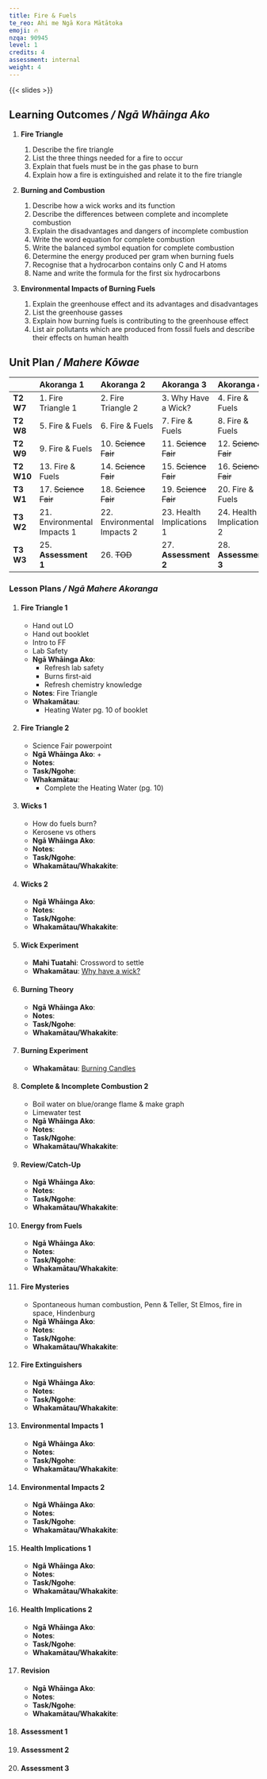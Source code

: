 ```yaml
---
title: Fire & Fuels
te_reo: Ahi me Ngā Kora Mātātoka
emoji: 🔥
nzqa: 90945
level: 1
credits: 4
assessment: internal
weight: 4
---
```


<!--
Assessment Notes:
- send the attached letter home to parents to make sure students are entered for the internal before they start. The letter is also in V:\Science\The SCIENCE file\Year 10\Fire and Fuels\Assessment\Permission & Authenticity Forms
- tick the entry in Kamar as soon as you know who is entering
- enter their grade in Kamar after the assessment and internal moderation is done
- print the grades and get the students to sign them off, then double tick the Kamar entry
- put all student work in PTDs office with the sign-off sheet which should also indicate which student work has been internally moderated.
-->

{{< slides >}}

## Learning Outcomes _/ Ngā Whāinga Ako_

1. __Fire Triangle__
    1. Describe the fire triangle
    2. List the three things needed for a fire to occur
    3. Explain that fuels must be in the gas phase to burn
    4. Explain how a fire is extinguished and relate it to the fire triangle

2. __Burning and Combustion__
    1. Describe how a wick works and its function
    2. Describe the differences between complete and incomplete combustion
    3. Explain the disadvantages and dangers of incomplete combustion
    4. Write the word equation for complete combustion
    5. Write the balanced symbol equation for complete combustion
    6. Determine the energy produced per gram when burning fuels
    7. Recognise that a hydrocarbon contains only C and H atoms
    8. Name and write the formula for the first six hydrocarbons

3. __Environmental Impacts of Burning Fuels__
    1. Explain the greenhouse effect and its advantages and disadvantages
    2. List the greenhouse gasses
    3. Explain how burning fuels is contributing to the greenhouse effect
    4. List air pollutants which are produced from fossil fuels and describe their effects on human health

## Unit Plan _/ Mahere Kōwae_

|             | Akoranga 1                  | Akoranga 2                  | Akoranga 3                | Akoranga 4                |
| :---------- | :--------------             | :--------------             | :--------------           | :--------------           |
| __T2 W7__   | 1. Fire Triangle 1          | 2. Fire Triangle 2          | 3. Why Have a Wick?       | 4. Fire & Fuels           |
| __T2 W8__   | 5. Fire & Fuels             | 6. Fire & Fuels             | 7. Fire & Fuels           | 8. Fire & Fuels           |
| __T2 W9__   | 9. Fire & Fuels             | 10. ~~Science Fair~~        | 11. ~~Science Fair~~      | 12. ~~Science Fair~~      |
| __T2 W10__  | 13. Fire & Fuels            | 14. ~~Science Fair~~        | 15. ~~Science Fair~~      | 16. ~~Science Fair~~      |
| __T3 W1__   | 17. ~~Science Fair~~        | 18. ~~Science Fair~~        | 19. ~~Science Fair~~      | 20. Fire & Fuels          |
| __T3 W2__   | 21. Environmental Impacts 1 | 22. Environmental Impacts 2 | 23. Health Implications 1 | 24. Health Implications 2 |
| __T3 W3__   | 25. __Assessment 1__        | 26. ~~TOD~~                 | 27. __Assessment 2__      | 28. __Assessment 3__      |

### Lesson Plans _/ Ngā Mahere Akoranga_

<!-- Practice Assessment RA: https://www.riskassess.co.nz/risk_assessment/10342169
Assessment: https://www.riskassess.co.nz/risk_assessment/10365713
Assessment P1 Timer: https://putaiao.nz/timer.html?t=10:50&h=Fire%20and%20Fuels%20Period%201&p=%20%20%20%20%20%20%20%20%20%20%20%20-%20Bags%20at%20the%20front.%3Cbr%3E%20%20%20%20%20%20%20%20%20%20%20%20-%20Pens%20and%20pencils%20at%20desks%20only.%3Cbr%3E-%20NCEA%20slips%20and%20research%20authenticity%20forms%20to%20Mr%20Le%20Sueur%27s%20table.%3Cbr%3E-%20Group%20work%20(1st%20page)%20only%20today.%20You%20are%20NOT%20to%20begin%20working%20on%20any%20other%20pages.%3Cbr%3E-%20You%20have%20the%20whole%20period%20(+%20tomorrow)%20to%20collect%20your%20data.%20If%20you%20are%20done,%20you%20may%20individually%20calculate%20your%20averages,%20but%20you%20may%20not%20start%20the%20other%20pages.%3Cbr%3E%3Cstrong%3E%3C/strong%3E
-->

1. #### Fire Triangle 1
    - Hand out LO
    - Hand out booklet
    - Intro to FF
    - Lab Safety
    - __Ngā Whāinga Ako__: 
        + Refresh lab safety
        + Burns first-aid
        + Refresh chemistry knowledge
    - __Notes__: Fire Triangle
    - __Whakamātau__:
        + Heating Water pg. 10 of booklet

2. #### Fire Triangle 2
    - Science Fair powerpoint
    - __Ngā Whāinga Ako__: 
        + 
    - __Notes__: 
    - __Task/Ngohe__:
    - __Whakamātau__: 
        + Complete the Heating Water (pg. 10)

3. #### Wicks 1
    - How do fuels burn?
    - Kerosene vs others
    - __Ngā Whāinga Ako__: 
    - __Notes__: 
    - __Task/Ngohe__: 
    - __Whakamātau/Whakakite__: 

4. #### Wicks 2
    - __Ngā Whāinga Ako__: 
    - __Notes__: 
    - __Task/Ngohe__: 
    - __Whakamātau/Whakakite__: 

5. #### Wick Experiment
    - __Mahi Tuatahi__: Crossword to settle
    - __Whakamātau__: [Why have a wick?](https://www.riskassess.co.nz/risk_assessment/10126557)

6. #### Burning Theory
    - __Ngā Whāinga Ako__: 
    - __Notes__: 
    - __Task/Ngohe__: 
    - __Whakamātau/Whakakite__: 

7. #### Burning Experiment
    - __Whakamātau__: [Burning Candles](https://www.riskassess.co.nz/risk_assessment/10130409)

8. #### Complete & Incomplete Combustion 2
    - Boil water on blue/orange flame & make graph
    - Limewater test
    - __Ngā Whāinga Ako__: 
    - __Notes__: 
    - __Task/Ngohe__: 
    - __Whakamātau/Whakakite__: 

9. #### Review/Catch-Up
    - __Ngā Whāinga Ako__: 
    - __Notes__: 
    - __Task/Ngohe__: 
    - __Whakamātau/Whakakite__: 

10. #### Energy from Fuels
    - __Ngā Whāinga Ako__: 
    - __Notes__: 
    - __Task/Ngohe__: 
    - __Whakamātau/Whakakite__: 

11. #### Fire Mysteries
    - Spontaneous human combustion, Penn & Teller, St Elmos, fire in space, Hindenburg
    - __Ngā Whāinga Ako__: 
    - __Notes__: 
    - __Task/Ngohe__: 
    - __Whakamātau/Whakakite__: 

12. #### Fire Extinguishers
    - __Ngā Whāinga Ako__: 
    - __Notes__: 
    - __Task/Ngohe__: 
    - __Whakamātau/Whakakite__: 

13. #### Environmental Impacts 1
    - __Ngā Whāinga Ako__: 
    - __Notes__: 
    - __Task/Ngohe__: 
    - __Whakamātau/Whakakite__: 

14. #### Environmental Impacts 2
    - __Ngā Whāinga Ako__: 
    - __Notes__: 
    - __Task/Ngohe__: 
    - __Whakamātau/Whakakite__: 

15. #### Health Implications 1
    - __Ngā Whāinga Ako__: 
    - __Notes__: 
    - __Task/Ngohe__: 
    - __Whakamātau/Whakakite__: 

16. #### Health Implications 2
    - __Ngā Whāinga Ako__: 
    - __Notes__: 
    - __Task/Ngohe__: 
    - __Whakamātau/Whakakite__: 

17. #### Revision
    - __Ngā Whāinga Ako__: 
    - __Notes__: 
    - __Task/Ngohe__: 
    - __Whakamātau/Whakakite__: 

18. #### Assessment 1

19. #### Assessment 2

20. #### Assessment 3
